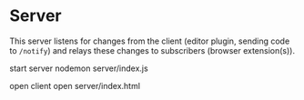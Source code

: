 # Server

This server listens for changes from the client (editor plugin, sending code to
`/notify`) and relays these changes to subscribers (browser extension(s)).


start server
nodemon server/index.js


open client
open server/index.html

